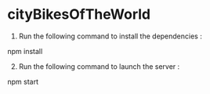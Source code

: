 # cityBikesOfTheWorld

1. Run the following command to install the dependencies :

npm install


2. Run the following command to launch the server :

npm start
